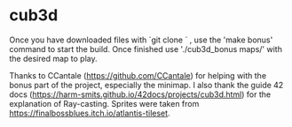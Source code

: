 # cub3d

Once you have downloaded files with ´git clone ´ , use the 'make bonus' command to start the build.
Once finished use './cub3d_bonus maps/' with the desired map to play.

Thanks to CCantale (https://github.com/CCantale) for helping with the bonus part of the project, especially the minimap.
I also thank the guide 42 docs (https://harm-smits.github.io/42docs/projects/cub3d.html) for the explanation of Ray-casting.
Sprites were taken from https://finalbossblues.itch.io/atlantis-tileset.
